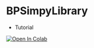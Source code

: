 # BPSimpyLibrary

- Tutorial

[![Open In Colab](https://colab.research.google.com/assets/colab-badge.svg)](https://colab.research.google.com/drive/147qzBssI6rCO18iS1vICYq160-ouGp9A#scrollTo=k6LdgTBgXjHg)

